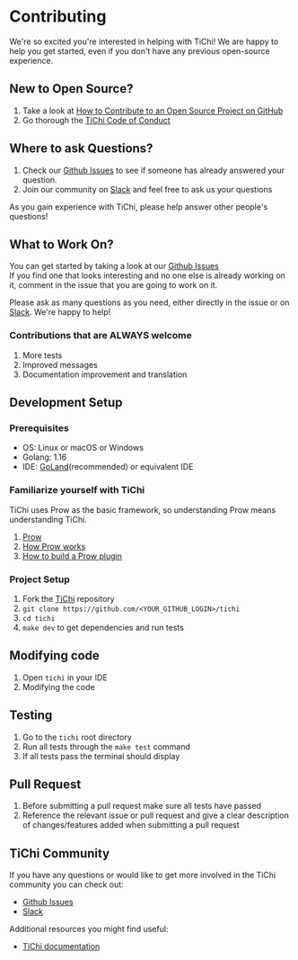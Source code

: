 # Contributing

We're so excited you're interested in helping with TiChi! We are happy to help you get started, even if you don't have
any previous open-source experience.

## New to Open Source?

1. Take a look
   at [How to Contribute to an Open Source Project on GitHub](https://egghead.io/courses/how-to-contribute-to-an-open-source-project-on-github)
2. Go thorough the [TiChi Code of Conduct](https://github.com/ti-community-infra/tichi/blob/master/CODE_OF_CONDUCT.md)

## Where to ask Questions?

1. Check our [Github Issues](https://github.com/ti-community-infra/tichi/issues) to see if someone has already answered
   your question.
2. Join our community on [Slack](https://slack.tidb.io/invite?team=tidb-community&channel=sig-community-infra) and feel
   free to ask us your questions

As you gain experience with TiChi, please help answer other people's questions!

## What to Work On?

You can get started by taking a look at our [Github Issues](https://github.com/ti-community-infra/tichi/issues)  
If you find one that looks interesting and no one else is already working on it, comment in the issue that you are going
to work on it.

Please ask as many questions as you need, either directly in the issue or
on [Slack](https://slack.tidb.io/invite?team=tidb-community&channel=sig-community-infra). We're happy to help!

### Contributions that are ALWAYS welcome

1. More tests
2. Improved messages
3. Documentation improvement and translation

## Development Setup

### Prerequisites

- OS: Linux or macOS or Windows
- Golang: 1.16
- IDE: [GoLand](https://www.jetbrains.com/go/)(recommended) or equivalent IDE

### Familiarize yourself with TiChi

TiChi uses Prow as the basic framework, so understanding Prow means understanding TiChi.

1. [Prow](https://github.com/kubernetes/test-infra/tree/master/prow)
2. [How Prow works](https://www.youtube.com/watch?v=qQvoImxHydk)
3. [How to build a Prow plugin](https://github.com/ti-community-infra/tichi/pull/425)

### Project Setup

1. Fork the [TiChi](https://github.com/ti-community-infra/tichi) repository
2. `git clone https://github.com/<YOUR_GITHUB_LOGIN>/tichi`
3. `cd tichi`
4. `make dev` to get dependencies and run tests

## Modifying code

1. Open `tichi` in your IDE
2. Modifying the code

## Testing

1. Go to the `tichi` root directory
2. Run all tests through the `make test` command
3. If all tests pass the terminal should display

## Pull Request

1. Before submitting a pull request make sure all tests have passed
2. Reference the relevant issue or pull request and give a clear description of changes/features added when submitting a
   pull request

## TiChi Community

If you have any questions or would like to get more involved in the TiChi community you can check out:

- [Github Issues](https://github.com/ti-community-infra/tichi/issues)
- [Slack](https://slack.tidb.io/invite?team=tidb-community&channel=sig-community-infra)

Additional resources you might find useful:

- [TiChi documentation](https://book.prow.tidb.net/#/)
